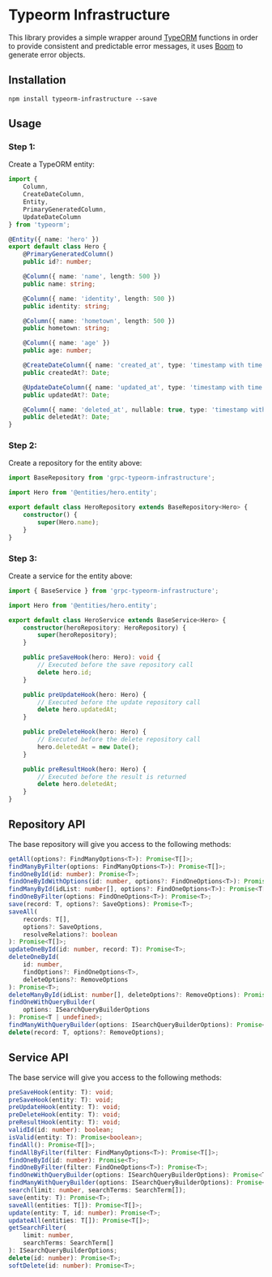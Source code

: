 # Typeorm Infrastructure

This library provides a simple wrapper around [TypeORM](http://typeorm.io) functions in order to provide consistent and predictable error messages, it uses [Boom](https://github.com/hapijs/boom) to generate error objects.

## Installation

```
npm install typeorm-infrastructure --save
```

## Usage

### Step 1:

Create a TypeORM entity:

```typescript
import {
	Column,
	CreateDateColumn,
	Entity,
	PrimaryGeneratedColumn,
	UpdateDateColumn
} from 'typeorm';

@Entity({ name: 'hero' })
export default class Hero {
	@PrimaryGeneratedColumn()
	public id?: number;

	@Column({ name: 'name', length: 500 })
	public name: string;

	@Column({ name: 'identity', length: 500 })
	public identity: string;

	@Column({ name: 'hometown', length: 500 })
	public hometown: string;

	@Column({ name: 'age' })
	public age: number;

	@CreateDateColumn({ name: 'created_at', type: 'timestamp with time zone' })
	public createdAt?: Date;

	@UpdateDateColumn({ name: 'updated_at', type: 'timestamp with time zone' })
	public updatedAt?: Date;

	@Column({ name: 'deleted_at', nullable: true, type: 'timestamp with time zone' })
	public deletedAt?: Date;
}
```

### Step 2:

Create a repository for the entity above:

```typescript
import BaseRepository from 'grpc-typeorm-infrastructure';

import Hero from '@entities/hero.entity';

export default class HeroRepository extends BaseRepository<Hero> {
	constructor() {
		super(Hero.name);
	}
}
```

### Step 3:

Create a service for the entity above:

```typescript
import { BaseService } from 'grpc-typeorm-infrastructure';

import Hero from '@entities/hero.entity';

export default class HeroService extends BaseService<Hero> {
	constructor(heroRepository: HeroRepository) {
		super(heroRepository);
	}

	public preSaveHook(hero: Hero): void {
		// Executed before the save repository call
		delete hero.id;
	}

	public preUpdateHook(hero: Hero) {
		// Executed before the update repository call
		delete hero.updatedAt;
	}

	public preDeleteHook(hero: Hero) {
		// Executed before the delete repository call
		hero.deletedAt = new Date();
	}

	public preResultHook(hero: Hero) {
		// Executed before the result is returned
		delete hero.deletedAt;
	}
}
```

## Repository API

The base repository will give you access to the following methods:

```typescript
getAll(options?: FindManyOptions<T>): Promise<T[]>;
findManyByFilter(options: FindManyOptions<T>): Promise<T[]>;
findOneById(id: number): Promise<T>;
findOneByIdWithOptions(id: number, options?: FindOneOptions<T>): Promise<T>;
findManyById(idList: number[], options?: FindOneOptions<T>): Promise<T[]>;
findOneByFilter(options: FindOneOptions<T>): Promise<T>;
save(record: T, options?: SaveOptions): Promise<T>;
saveAll(
	records: T[],
	options?: SaveOptions,
	resolveRelations?: boolean
): Promise<T[]>;
updateOneById(id: number, record: T): Promise<T>;
deleteOneById(
	id: number,
	findOptions?: FindOneOptions<T>,
	deleteOptions?: RemoveOptions
): Promise<T>;
deleteManyById(idList: number[], deleteOptions?: RemoveOptions): Promise<T>;
findOneWithQueryBuilder(
	options: ISearchQueryBuilderOptions
): Promise<T | undefined>;
findManyWithQueryBuilder(options: ISearchQueryBuilderOptions): Promise<T[]>;
delete(record: T, options?: RemoveOptions);
```

## Service API

The base service will give you access to the following methods:

```typescript
preSaveHook(entity: T): void;
preSaveHook(entity: T): void;
preUpdateHook(entity: T): void;
preDeleteHook(entity: T): void;
preResultHook(entity: T): void;
validId(id: number): boolean;
isValid(entity: T): Promise<boolean>;
findAll(): Promise<T[]>;
findAllByFilter(filter: FindManyOptions<T>): Promise<T[]>;
findOneById(id: number): Promise<T>;
findOneByFilter(filter: FindOneOptions<T>): Promise<T>;
findOneWithQueryBuilder(options: ISearchQueryBuilderOptions): Promise<T>;
findManyWithQueryBuilder(options: ISearchQueryBuilderOptions): Promise<T[]>;
search(limit: number, searchTerms: SearchTerm[]);
save(entity: T): Promise<T>;
saveAll(entities: T[]): Promise<T[]>;
update(entity: T, id: number): Promise<T>;
updateAll(entities: T[]): Promise<T[]>;
getSearchFilter(
	limit: number,
	searchTerms: SearchTerm[]
): ISearchQueryBuilderOptions;
delete(id: number): Promise<T>;
softDelete(id: number): Promise<T>;
```
